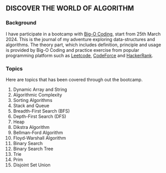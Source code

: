 ## DISCOVER THE WORLD OF ALGORITHM

### Background
I have participate in a bootcamp with [Big-O Coding](https://bigocoding.com/), start from 25th March 2024. This is the journal of my adventure exploring data-structures and algorithms. The theory part, which includes definition, principle and usage is provided by Big-O Coding and practice exercise from popular programming platform such as [Leetcode](https://leetcode.com/), [CodeForce](https://codeforces.com/) and [HackerRank](https://www.hackerrank.com/).

### Topics
Here are topics that has been covered through out the bootcamp.
1. Dynamic Array and String
2. Algorithmic Complexity
3. Sorting Algorithms
4. Stack and Queue
5. Breadth-First Search (BFS)
6. Depth-First Search (DFS)
7. Heap
8. Dikstra Algorithm
9. Bellman-Ford Algorithm
10. Floyd-Warshall Algorithm
11. Binary Search
12. Binary Search Tree
13. Trie
14. Prim
15. Disjoint Set Union